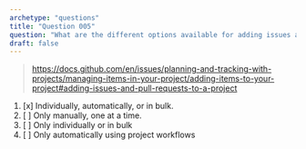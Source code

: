 ```yaml
---
archetype: "questions"
title: "Question 005"
question: "What are the different options available for adding issues and pull requests to a GitHub Project?"
draft: false
---
```



> https://docs.github.com/en/issues/planning-and-tracking-with-projects/managing-items-in-your-project/adding-items-to-your-project#adding-issues-and-pull-requests-to-a-project
1. [x] Individually, automatically, or in bulk.
1. [ ] Only manually, one at a time.
1. [ ] Only individually or in bulk
1. [ ] Only automatically using project workflows
